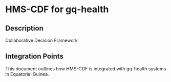 # HMS-CDF for gq-health

## Description

Collaborative Decision Framework

## Integration Points

This document outlines how HMS-CDF is integrated with gq-health systems in Equatorial Guinea.
